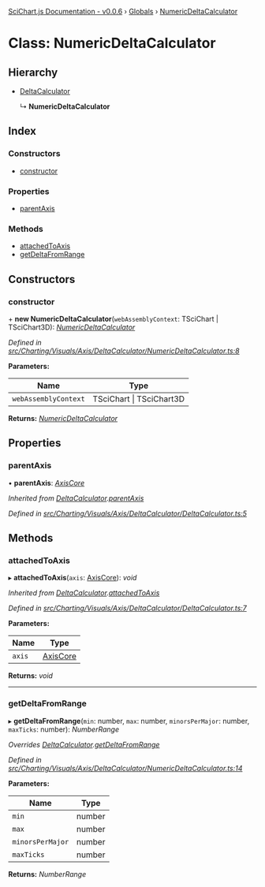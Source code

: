 [SciChart.js Documentation - v0.0.6](../README.md) › [Globals](../globals.md) › [NumericDeltaCalculator](numericdeltacalculator.md)

# Class: NumericDeltaCalculator

## Hierarchy

* [DeltaCalculator](deltacalculator.md)

  ↳ **NumericDeltaCalculator**

## Index

### Constructors

* [constructor](numericdeltacalculator.md#constructor)

### Properties

* [parentAxis](numericdeltacalculator.md#parentaxis)

### Methods

* [attachedToAxis](numericdeltacalculator.md#attachedtoaxis)
* [getDeltaFromRange](numericdeltacalculator.md#getdeltafromrange)

## Constructors

###  constructor

\+ **new NumericDeltaCalculator**(`webAssemblyContext`: TSciChart | TSciChart3D): *[NumericDeltaCalculator](numericdeltacalculator.md)*

*Defined in [src/Charting/Visuals/Axis/DeltaCalculator/NumericDeltaCalculator.ts:8](https://github.com/ABTSoftware/SciChart.Dev/blob/ff9f38d289/Web/src/SciChart/src/Charting/Visuals/Axis/DeltaCalculator/NumericDeltaCalculator.ts#L8)*

**Parameters:**

Name | Type |
------ | ------ |
`webAssemblyContext` | TSciChart &#124; TSciChart3D |

**Returns:** *[NumericDeltaCalculator](numericdeltacalculator.md)*

## Properties

###  parentAxis

• **parentAxis**: *[AxisCore](axiscore.md)*

*Inherited from [DeltaCalculator](deltacalculator.md).[parentAxis](deltacalculator.md#parentaxis)*

*Defined in [src/Charting/Visuals/Axis/DeltaCalculator/DeltaCalculator.ts:5](https://github.com/ABTSoftware/SciChart.Dev/blob/ff9f38d289/Web/src/SciChart/src/Charting/Visuals/Axis/DeltaCalculator/DeltaCalculator.ts#L5)*

## Methods

###  attachedToAxis

▸ **attachedToAxis**(`axis`: [AxisCore](axiscore.md)): *void*

*Inherited from [DeltaCalculator](deltacalculator.md).[attachedToAxis](deltacalculator.md#attachedtoaxis)*

*Defined in [src/Charting/Visuals/Axis/DeltaCalculator/DeltaCalculator.ts:7](https://github.com/ABTSoftware/SciChart.Dev/blob/ff9f38d289/Web/src/SciChart/src/Charting/Visuals/Axis/DeltaCalculator/DeltaCalculator.ts#L7)*

**Parameters:**

Name | Type |
------ | ------ |
`axis` | [AxisCore](axiscore.md) |

**Returns:** *void*

___

###  getDeltaFromRange

▸ **getDeltaFromRange**(`min`: number, `max`: number, `minorsPerMajor`: number, `maxTicks`: number): *NumberRange*

*Overrides [DeltaCalculator](deltacalculator.md).[getDeltaFromRange](deltacalculator.md#abstract-getdeltafromrange)*

*Defined in [src/Charting/Visuals/Axis/DeltaCalculator/NumericDeltaCalculator.ts:14](https://github.com/ABTSoftware/SciChart.Dev/blob/ff9f38d289/Web/src/SciChart/src/Charting/Visuals/Axis/DeltaCalculator/NumericDeltaCalculator.ts#L14)*

**Parameters:**

Name | Type |
------ | ------ |
`min` | number |
`max` | number |
`minorsPerMajor` | number |
`maxTicks` | number |

**Returns:** *NumberRange*
